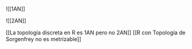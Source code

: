 
![[1AN]]

![[2AN]]

[[La topología discreta en R es 1AN pero no 2AN]]
[[R con Topología de Sorgenfrey no es metrizable]]
